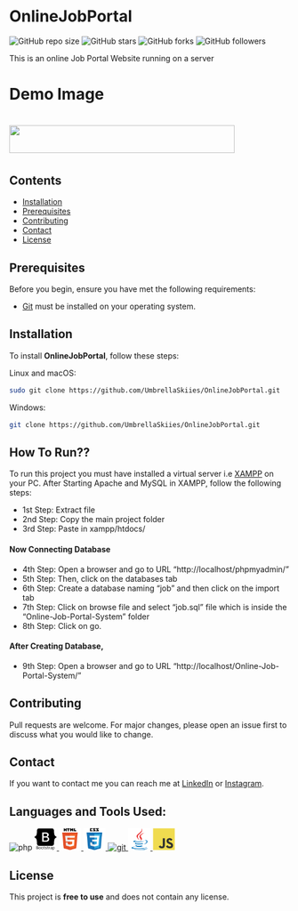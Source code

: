 # OnlineJobPortal

![GitHub repo size](https://img.shields.io/github/repo-size/UmbrellaSkiies/web_Scraper)
![GitHub stars](https://img.shields.io/github/stars/UmbrellaSkiies/web_Scraper?style=social)
![GitHub forks](https://img.shields.io/github/forks/UmbrellaSkiies/web_Scraper?style=social)
![GitHub followers](https://img.shields.io/github/followers/UmbrellaSkiies?label=Followers&logoColor=blue&style=social)

This is an online Job Portal Website running on a server

# Demo Image
# <img src="https://github.com/UmbrellaSkiies/OnlineJobPortal/Demo Image/demo.png" height="50px" width="405px"></h1>

## Contents
 * [Installation](#installation)
 * [Prerequisites](#prerequisites)
 * [Contributing](#contributing)
 * [Contact](#contact)
 * [License](#license)

## Prerequisites
Before you begin, ensure you have met the following requirements:

* [Git](https://git-scm.com/downloads "Download Git") must be installed on your operating system.

## Installation
To install **OnlineJobPortal**, follow these steps:

Linux and macOS:

```bash
sudo git clone https://github.com/UmbrellaSkiies/OnlineJobPortal.git
```

Windows:

```bash
git clone https://github.com/UmbrellaSkiies/OnlineJobPortal.git
```

## How To Run??
To run this project you must have installed a virtual server i.e [XAMPP](https://www.apachefriends.org/download.html "Download XAMPP") on your PC.
After Starting Apache and MySQL in XAMPP, follow the following steps:

* 1st Step: Extract file
* 2nd Step: Copy the main project folder
* 3rd Step: Paste in xampp/htdocs/

#### Now Connecting Database

* 4th Step: Open a browser and go to URL “http://localhost/phpmyadmin/”
* 5th Step: Then, click on the databases tab
* 6th Step: Create a database naming “job” and then click on the import tab
* 7th Step: Click on browse file and select “job.sql” file which is inside the “Online-Job-Portal-System” folder
* 8th Step: Click on go.

#### After Creating Database,

* 9th Step: Open a browser and go to URL “http://localhost/Online-Job-Portal-System/”

## Contributing
Pull requests are welcome. For major changes, please open an issue first
to discuss what you would like to change.

## Contact
If you want to contact me you can reach me at [LinkedIn](https://linkedin.com/in/neo-titebe-120536254) or [Instagram](https://instagram.com/9teen_99).

<h2 align="left">Languages and Tools Used:</h2>
<p align="left"> <img src="https://www.vectorlogo.zone/logos/php/php-icon.svg" alt="php" width="50" height="50"/> </a> <a href="https://getbootstrap.com" target="_blank" rel="noreferrer"> <img src="https://raw.githubusercontent.com/devicons/devicon/master/icons/bootstrap/bootstrap-plain-wordmark.svg" alt="bootstrap" width="40" height="40"/> </a> <a href="https://www.w3.org/html/" target="_blank" rel="noreferrer"> <img src="https://raw.githubusercontent.com/devicons/devicon/master/icons/html5/html5-original-wordmark.svg" alt="html5" width="40" height="40"/> </a> <a href="https://www.w3schools.com/css/" target="_blank" rel="noreferrer"> <img src="https://raw.githubusercontent.com/devicons/devicon/master/icons/css3/css3-original-wordmark.svg" alt="css3" width="40" height="40"/> </a> <a href="https://git-scm.com/" target="_blank" rel="noreferrer"> <img src="https://www.vectorlogo.zone/logos/git-scm/git-scm-icon.svg" alt="git" width="40" height="40"/> </a> <a href="https://www.java.com" target="_blank" rel="noreferrer"> <img src="https://raw.githubusercontent.com/devicons/devicon/master/icons/java/java-original.svg" alt="java" width="40" height="40"/> </a> <a href="https://developer.mozilla.org/en-US/docs/Web/JavaScript" target="_blank" rel="noreferrer"> <img src="https://raw.githubusercontent.com/devicons/devicon/master/icons/javascript/javascript-original.svg" alt="javascript" width="40" height="40"/> </a> </p>

## License
This project is **free to use** and does not contain any license.
